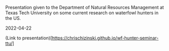 Presentation given to the Department of Natural Resources Management at 
Texas Tech University on some current research on waterfowl hunters in the US. 

2022-04-22

(Link to presentation)[https://chrischizinski.github.io/wf-hunter-seminar-ttu/]
